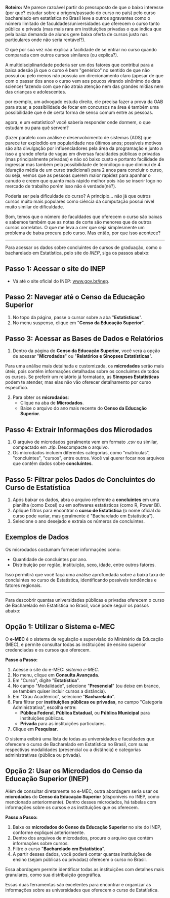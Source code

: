 **Roteiro:**  Me parece razoável partir do pressuposto de que o baixo interesse (por que? estudar sobre a origem/passado do curso no país) pelo curso bacharelado em estatística no Brasil leve a outros agravantes como o número limitado de faculdades/universidades que oferecem o curso tanto pública e privada (mas mais rara em instituições privadas o que indica que pela baixa demanda de alunos gere baixa oferta de cursos justo nas particulares onde não seria rentável?).

O que por sua vez não explica a facilidade de se entrar no curso quando comparada com outros cursos similares (ou explica?).

A multidisciplinaridade poderia ser um dos fatores que contribui para a baixa adesão já que o curso é bem "genérico" no sentido de que não possui ou pelo menos não possuia um direcionamento claro (apesar de que com o passar dos anos o curso vem aos poucos virando sinônimo de data science) fazendo com que não atraia atenção nem das grandes mídias nem das crianças e adolescentes.

por exemplo, um advogado estuda direito, ele precisa fazer a prova da OAB para atuar, a possibilidade de focar em concursos na área é também uma possibilidade que é de certa forma de senso comum entre as pessoas.  

agora, e um estatístico? você saberia responder onde dormem, o que estudam ou para quê servem?

(fazer paralelo com análise e desenvolvimento de sistemas (ADS) que parece ter explodido em popularidade nos últimos anos; possíveis motivos são alta divulgação por influenciadores pela área da programação e junto a isso a grande oferta de vagas em diversas faculdades públicas e privadas (mas principalmente privadas) e não só baixo custo e portanto facilidade de ingressar mas também pela possibilidade de tecnólogo o que diminui de 4 (duração média de um curso tradicional) para 2 anos para concluir o curso, ou seja, vemos que as pessoas querem maior rapidez para apanhar o canudo e creem que quanto mais rápido melhor pois irão se inserir logo no mercado de trabalho porém isso não é verdade(né?).

Poderia ser pela dificuldade do curso? A princípio... não já que outros cursos muito mais populares como ciência da computação possui nível muito similar de dificuldade.

Bom, temos que o número de faculdades que oferecem o curso são baixas e sabemos também que as notas de corte são menores que de outros cursos correlatos. O que me leva a crer que seja simplesmente um problema de baixa procura pelo curso. Mas então, por que isso acontece?

---
Para acessar os dados sobre concluintes de cursos de graduação, como o bacharelado em Estatística, pelo site do *INEP*, siga os passos abaixo:

## Passo 1: Acessar o site do INEP
* Vá até o site oficial do INEP: www.gov.br/inep.

## Passo 2: Navegar até o Censo da Educação Superior
1. No topo da página, passe o cursor sobre a aba "**Estatísticas**".
2. No menu suspenso, clique em "**Censo da Educação Superior**".

## Passo 3: Acessar as Bases de Dados e Relatórios
1. Dentro da página do **Censo da Educação Superior**, você verá a opção de acessar "**Microdados**" ou "**Relatórios e Sinopses Estatísticas**".

Para uma análise mais detalhada e customizada, os **microdados** serão mais úteis, pois contêm informações detalhadas sobre os concluintes de todos os cursos. Se preferir um relatório já formatado, as **Sinopses Estatísticas** podem te atender, mas elas não vão oferecer detalhamento por curso específico.

2. Para obter os **microdados**:
   * Clique na aba de **Microdados**.
   * Baixe o arquivo do ano mais recente do **Censo da Educação Superior**.
  
## Passo 4: Extrair Informações dos Microdados
1. O arquivo de microdados geralmente vem em formato .*csv* ou similar, compactado em .*zip*. Descompacte o arquivo.
2. Os microdados incluem diferentes categorias, como "matrículas", "concluintes", "cursos", entre outros. Você vai querer focar nos arquivos que contêm dados sobre **concluintes**.

## Passo 5: Filtrar pelos Dados de Concluintes do Curso de Estatística
1. Após baixar os dados, abra o arquivo referente a **concluintes** em uma planilha (como Excel) ou em softwares estatísticos (como R, Power BI).
2. Aplique filtros para encontrar o **curso de Estatística** (o nome oficial do curso pode variar, mas geralmente é "Bacharelado em Estatística").
3. Selecione o ano desejado e extraia os números de concluintes.

## Exemplos de Dados
Os microdados costumam fornecer informações como:
   * Quantidade de concluintes por ano.
   * Distribuição por região, instituição, sexo, idade, entre outros fatores.

Isso permitirá que você faça uma análise aprofundada sobre a baixa taxa de concluintes no curso de Estatística, identificando possíveis tendências e fatores regionais.

---
Para descobrir quantas universidades públicas e privadas oferecem o curso de Bacharelado em Estatística no Brasil, você pode seguir os passos abaixo:

## Opção 1: Utilizar o Sistema e-MEC
O **e-MEC** é o sistema de regulação e supervisão do Ministério da Educação (MEC), e permite consultar todas as instituições de ensino superior credenciadas e os cursos que oferecem.

**Passo a Passo:**
1. Acesse o site do e-MEC: *sistema e-MEC*.
2. No menu, clique em **Consulta Avançada**.
3. Em "Curso", digite "**Estatística**".
4. No campo "Modalidade", selecione "**Presencial**" (ou deixe em branco, se também quiser incluir cursos a distância).
5. Em "Grau Acadêmico", selecione "**Bacharelado**".
6. Para filtrar por **instituições públicas ou privadas**, no campo "Categoria Administrativa", escolha entre:
   * **Pública Federal**, **Pública Estadual**, ou **Pública Municipal** para instituições públicas.
   * **Privada** para as instituições particulares.
7. Clique em **Pesquisar**.

O sistema exibirá uma lista de todas as universidades e faculdades que oferecem o curso de Bacharelado em Estatística no Brasil, com suas respectivas modalidades (presencial ou a distância) e categorias administrativas (pública ou privada).

## Opção 2: Usar os Microdados do Censo da Educação Superior (INEP)
Além de consultar diretamente no e-MEC, outra abordagem seria usar os **microdados** do **Censo da Educação Superior** (disponíveis no INEP, como mencionado anteriormente). Dentro desses microdados, há tabelas com informações sobre os cursos e as instituições que os oferecem.

**Passo a Passo:**
1. Baixe os **microdados do Censo da Educação Superior** no site do INEP, conforme expliquei anteriormente.
2. Dentro dos arquivos de microdados, procure o arquivo que contém informações sobre cursos.
3. Filtre o curso "**Bacharelado em Estatística**".
4. A partir desses dados, você poderá contar quantas instituições de ensino (sejam públicas ou privadas) oferecem o curso no Brasil.

Essa abordagem permite identificar todas as instituições com detalhes mais granulares, como sua distribuição geográfica.

Essas duas ferramentas são excelentes para encontrar e organizar as informações sobre as universidades que oferecem o curso de Estatística.
